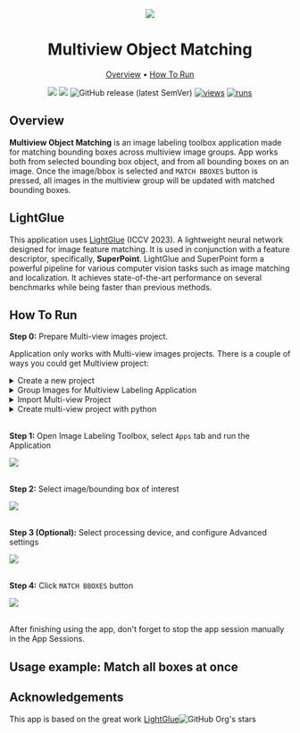<div align="center" markdown>

<img src="https://github.com/user-attachments/assets/5e7e931e-376c-4066-baaf-2b750e000649"/>

# Multiview Object Matching

<p align="center">
  <a href="#Overview">Overview</a> •
  <a href="#How-To-Run">How To Run</a>
</p>

[![](https://img.shields.io/badge/supervisely-ecosystem-brightgreen)](https://ecosystem.supervisely.com/apps/supervisely-ecosystem/multiview-object-matching)
[![](https://img.shields.io/badge/slack-chat-green.svg?logo=slack)](https://supervisely.com/slack)
![GitHub release (latest SemVer)](https://img.shields.io/github/v/release/supervisely-ecosystem/multiview-object-matching)
[![views](https://app.supervisely.com/img/badges/views/supervisely-ecosystem/multiview-object-matching.png)](https://supervisely.com)
[![runs](https://app.supervisely.com/img/badges/runs/supervisely-ecosystem/multiview-object-matching.png)](https://supervisely.com)

</div>

## Overview

**Multiview Object Matching** is an image labeling toolbox application made for matching bounding boxes across multiview image groups. App works both from selected bounding box object, and from all bounding boxes on an image. Once the image/bbox is selected and `MATCH BBOXES` button is pressed, all images in the multiview group will be updated with matched bounding boxes.


## LightGlue

This application uses [LightGlue](https://github.com/cvg/LightGlue) (ICCV 2023). A lightweight neural network designed for image feature matching. It is used in conjunction with a feature descriptor, specifically, **SuperPoint**. LightGlue and SuperPoint form a powerful pipeline for various computer vision tasks such as image matching and localization. It achieves state-of-the-art performance on several benchmarks while being faster than previous methods.

## How To Run

**Step 0:** Prepare Multi-view images project. <br>

Application only works with Multi-view images projects.
There is a couple of ways you could get Multiview project:
<details>
  <summary>Create a new project</summary> <br>

  When creating a new project, select this option:

  <img src="https://github.com/user-attachments/assets/7830c806-1f82-4cbd-93ba-c335c61324ab"/><br>

  After that, any images that you import will be grouped for multi-view labeling.
</details>

<details>
  <summary>Group Images for Multiview Labeling Application </summary> <br>

  You could run [this application](https://ecosystem.supervisely.com/apps/group-images-for-multiview-labeling) on your existing project to group images for multi-view labeling.
  Application allows to group images by tags, instances of object classes, or simply by batches (just a number of images).

  <img src="https://github.com/user-attachments/assets/8c983c14-ab70-46ce-ab29-fb930a6e7864"/><br>
</details>

<details>
  <summary> Import Multi-view Project </summary> <br>

  Multi-view images projects could also be imported via [Import images groups](https://ecosystem.supervisely.com/ecosystem/apps/import-images-groups) application. Just drag & drop the archive. If you don't have a project at your disposal, download a [sample](https://dev.supervisely.com/h5un6l2bnaz1vj8a9qgms4-public/teams_storage/c/0/VR/C6PkYTS9XenMd9cLl9Yb4TGOdx7gJk6xXJ9rQpkuy5GnD0cbxG0QbWadvbEJElOD1rHppc1LJFSlvP20TMbRXdAuiMySTeNMwTkotXoMFLaebFavIaHbaAjUjl2G.tar).
</details>

<details> 
  <summary> Create multi-view project with python </summary> <br>

  To create multi-view images project with Supervisely's SDK, follow the [tutorial](https://developer.supervisely.com/getting-started/python-sdk-tutorials/images/multiview-images) in our developer portal.
  </details> <br>

**Step 1:** Open Image Labeling Toolbox, select `Apps` tab and run the Application

<img src="https://github.com/user-attachments/assets/99119fa9-3710-47bb-9d83-8c4e5dfdd7ef"/><br><br>

**Step 2:** Select image/bounding box of interest

<img src="https://github.com/user-attachments/assets/ab8ccddf-7c17-485c-b03a-92a13b9e9246"/><br><br>

**Step 3 (Optional):** Select processing device, and configure Advanced settings

<img src="https://github.com/user-attachments/assets/bcdff634-bd3a-4426-bbe6-0bc52ed526c7"/><br><br>

**Step 4:** Click `MATCH BBOXES` button

<img src="https://github.com/user-attachments/assets/9094dc44-1494-4348-997b-ab8b5dd56103"/><br><br>

After finishing using the app, don't forget to stop the app session manually in the App Sessions.

## Usage example: Match all boxes at once



## Acknowledgements

This app is based on the great work [LightGlue](https://github.com/cvg/LightGlue)![GitHub Org's stars](https://img.shields.io/github/stars/cvg/LightGlue?style=social)